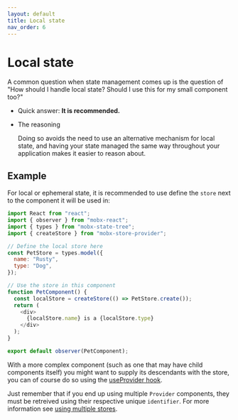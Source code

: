 ```yaml
---
layout: default
title: Local state
nav_order: 6
---
```


# Local state

A common question when state management comes up is the question of "How should I handle local state? Should I use this for my small component too?"

- Quick answer: **It is recommended.**

- The reasoning

  Doing so avoids the need to use an alternative mechanism for local state, and having your state managed the same way throughout your application makes it easier to reason about.

## Example

For local or ephemeral state, it is recommended to use define the `store` next to the component it will be used in:

```javascript
import React from "react";
import { observer } from "mobx-react";
import { types } from "mobx-state-tree";
import { createStore } from "mobx-store-provider";

// Define the local store here
const PetStore = types.model({
  name: "Rusty",
  type: "Dog",
});

// Use the store in this component
function PetComponent() {
  const localStore = createStore(() => PetStore.create());
  return (
    <div>
      {localStore.name} is a {localStore.type}
    </div>
  );
}

export default observer(PetComponent);
```

With a more complex component (such as one that may have child components itself) you might want to supply its descendants with the store, you can of course do so using the [useProvider hook](/api/useProvider).

Just remember that if you end up using multiple `Provider` components, they must be retreived using their respective unique `identifier`. For more information see [using multiple stores](/using-multiple-stores).

